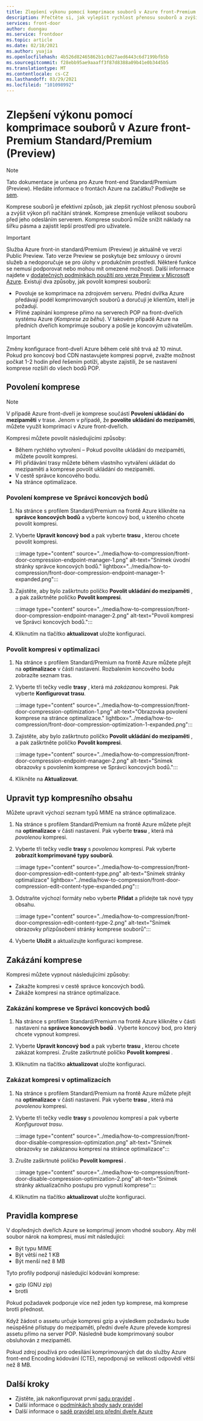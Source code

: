 ```yaml
---
title: Zlepšení výkonu pomocí komprimace souborů v Azure front-Premium Standard/Premium (Preview)
description: Přečtěte si, jak vylepšit rychlost přenosu souborů a zvýšit výkon při načítání stránek pomocí komprimace souborů v předních dveřích Azure.
services: front-door
author: duongau
ms.service: frontdoor
ms.topic: article
ms.date: 02/18/2021
ms.author: yuajia
ms.openlocfilehash: 4b526d82465862b1c0d27aed6443c6d7199bfb5b
ms.sourcegitcommit: f28ebb95ae9aaaff3f87d8388a09b41e0b3445b5
ms.translationtype: MT
ms.contentlocale: cs-CZ
ms.lasthandoff: 03/29/2021
ms.locfileid: "101098992"
---
```

# <a name="improve-performance-by-compressing-files-in-azure-front-door-standardpremium-preview"></a>Zlepšení výkonu pomocí komprimace souborů v Azure front-Premium Standard/Premium (Preview)

> [!Note]
> Tato dokumentace je určena pro Azure front-end Standard/Premium (Preview). Hledáte informace o frontách Azure na začátku? Podívejte se [sem](../front-door-overview.md).

Komprese souborů je efektivní způsob, jak zlepšit rychlost přenosu souborů a zvýšit výkon při načítání stránek. Komprese zmenšuje velikost souboru před jeho odesláním serverem. Komprese souborů může snížit náklady na šířku pásma a zajistit lepší prostředí pro uživatele.

> [!IMPORTANT]
> Služba Azure front-in standard/Premium (Preview) je aktuálně ve verzi Public Preview.
> Tato verze Preview se poskytuje bez smlouvy o úrovni služeb a nedoporučuje se pro úlohy v produkčním prostředí. Některé funkce se nemusí podporovat nebo mohou mít omezené možnosti.
> Další informace najdete v [dodatečných podmínkách použití pro verze Preview v Microsoft Azure](https://azure.microsoft.com/support/legal/preview-supplemental-terms/).
Existují dva způsoby, jak povolit kompresi souborů:

- Povoluje se komprimace na zdrojovém serveru. Přední dvířka Azure předávají podél komprimovaných souborů a doručují je klientům, kteří je požadují.
- Přímé zapínání komprese přímo na serverech POP na front-dveřích systému Azure (*Komprese za běhu*). V takovém případě Azure na předních dveřích komprimuje soubory a pošle je koncovým uživatelům.

> [!IMPORTANT]
> Změny konfigurace front-dveří Azure během celé sítě trvá až 10 minut. Pokud pro koncový bod CDN nastavujete kompresi poprvé, zvažte možnost počkat 1-2 hodin před řešením potíží, abyste zajistili, že se nastavení komprese rozšíří do všech bodů POP.

## <a name="enabling-compression"></a>Povolení komprese

> [!Note]
> V případě Azure front-dveří je komprese součástí **Povolení ukládání do mezipaměti** v trase. Jenom v případě, že **povolíte ukládání do mezipaměti**, můžete využít komprimaci v Azure front-dveřích.

Kompresi můžete povolit následujícími způsoby:
* Během rychlého vytvoření – Pokud povolíte ukládání do mezipaměti, můžete povolit kompresi.
* Při přidávání trasy můžete během vlastního vytváření ukládat do mezipaměti a komprese povolit ukládání do mezipaměti. 
* V cestě správce koncového bodu.
* Na stránce optimalizace.

### <a name="enable-compression-in-endpoint-manager"></a>Povolení komprese ve Správci koncových bodů

1. Na stránce s profilem Standard/Premium na frontě Azure klikněte na **správce koncových bodů** a vyberte koncový bod, u kterého chcete povolit kompresi.

1. Vyberte **Upravit koncový bod** a pak vyberte **trasu** , kterou chcete povolit kompresi. 

   :::image type="content" source="../media/how-to-compression/front-door-compression-endpoint-manager-1.png" alt-text="Snímek úvodní stránky správce koncových bodů." lightbox="../media/how-to-compression/front-door-compression-endpoint-manager-1-expanded.png":::   

1. Zajistěte, aby bylo zaškrtnuto políčko **Povolit ukládání do mezipaměti** , a pak zaškrtněte políčko **Povolit kompresi**.

   :::image type="content" source="../media/how-to-compression/front-door-compression-endpoint-manager-2.png" alt-text="Povolí kompresi ve Správci koncových bodů.":::   

1. Kliknutím na tlačítko **aktualizovat** uložte konfiguraci.

### <a name="enable-compression-in-optimization"></a>Povolit kompresi v optimalizaci

1. Na stránce s profilem Standard/Premium na frontě Azure můžete přejít na **optimalizace** v části nastavení. Rozbalením koncového bodu zobrazíte seznam tras. 

1. Vyberte tři tečky vedle **trasy** , která má *zakázanou* kompresi. Pak vyberte **Konfigurovat trasu**.

   :::image type="content" source="../media/how-to-compression/front-door-compression-optimization-1.png" alt-text="Obrazovka povolení komprese na stránce optimalizace." lightbox="../media/how-to-compression/front-door-compression-optimization-1-expanded.png"::: 

1. Zajistěte, aby bylo zaškrtnuto políčko **Povolit ukládání do mezipaměti** , a pak zaškrtněte políčko **Povolit kompresi**.

     :::image type="content" source="../media/how-to-compression/front-door-compression-endpoint-manager-2.png" alt-text="Snímek obrazovky s povolením komprese ve Správci koncových bodů."::: 

1. Klikněte na **Aktualizovat**.

## <a name="modify-compression-content-type"></a>Upravit typ kompresního obsahu

Můžete upravit výchozí seznam typů MIME na stránce optimalizace.

1. Na stránce s profilem Standard/Premium na frontě Azure můžete přejít na **optimalizace** v části nastavení. Pak vyberte **trasu** , která má *povolenou* kompresi.

1. Vyberte tři tečky vedle **trasy** s *povolenou* kompresí. Pak vyberte **zobrazit komprimované typy souborů**.

   :::image type="content" source="../media/how-to-compression/front-door-compression-edit-content-type.png" alt-text="Snímek stránky optimalizace" lightbox="../media/how-to-compression/front-door-compression-edit-content-type-expanded.png"::: 

1. Odstraňte výchozí formáty nebo vyberte **Přidat** a přidejte tak nové typy obsahu.

   :::image type="content" source="../media/how-to-compression/front-door-compression-edit-content-type-2.png" alt-text="Snímek obrazovky přizpůsobení stránky komprese souborů"::: 

1. Vyberte **Uložit** a aktualizujte konfiguraci komprese.

## <a name="disabling-compression"></a>Zakázání komprese

Kompresi můžete vypnout následujícími způsoby:
* Zakažte kompresi v cestě správce koncových bodů.
* Zakáže kompresi na stránce optimalizace.

### <a name="disable-compression-in-endpoint-manager"></a>Zakázání komprese ve Správci koncových bodů

1. Na stránce s profilem Standard/Premium na frontě Azure klikněte v části nastavení na **správce koncových bodů** . Vyberte koncový bod, pro který chcete vypnout kompresi.

1. Vyberte **Upravit koncový bod** a pak vyberte **trasu** , kterou chcete zakázat kompresi. Zrušte zaškrtnuté políčko **Povolit kompresi** .

1. Kliknutím na tlačítko **aktualizovat** uložte konfiguraci.

### <a name="disable-compression-in-optimizations"></a>Zakázat kompresi v optimalizacích

1. Na stránce s profilem Standard/Premium na frontě Azure můžete přejít na **optimalizace** v části nastavení. Pak vyberte **trasu** , která má *povolenou* kompresi.

1. Vyberte tři tečky vedle **trasy** s *povolenou* kompresí a pak vyberte *Konfigurovat trasu*.

    :::image type="content" source="../media/how-to-compression/front-door-disable-compression-optimization.png" alt-text="Snímek obrazovky se zakázanou kompresí na stránce optimalizace"::: 

1. Zrušte zaškrtnuté políčko **Povolit kompresi** .

    :::image type="content" source="../media/how-to-compression/front-door-disable-compression-optimization-2.png" alt-text="Snímek stránky aktualizačního postupu pro vypnutí komprese"::: 

1. Kliknutím na tlačítko **aktualizovat** uložte konfiguraci.

## <a name="compression-rules"></a>Pravidla komprese

V dopředných dveřích Azure se komprimují jenom vhodné soubory. Aby měl soubor nárok na kompresi, musí mít následující:
* Být typu MIME 
* Být větší než 1 KB
* Být menší než 8 MB

Tyto profily podporují následující kódování komprese:
* gzip (GNU zip)
* brotli 

Pokud požadavek podporuje více než jeden typ komprese, má komprese brotli přednost.

Když žádost o assetu určuje kompresi gzip a výsledkem požadavku bude neúspěšné přístupy do mezipaměti, přední dveře Azure převede kompresi assetu přímo na server POP. Následně bude komprimovaný soubor obsluhován z mezipaměti.

Pokud zdroj používá pro odesílání komprimovaných dat do služby Azure front-end Encoding kódování (CTE), nepodporují se velikosti odpovědí větší než 8 MB. 

## <a name="next-steps"></a>Další kroky

- Zjistěte, jak nakonfigurovat první [sadu pravidel](how-to-configure-rule-set.md) .
- Další informace o [podmínkách shody sady pravidel](concept-rule-set-match-conditions.md)
- Další informace o [sadě pravidel pro přední dveře Azure](concept-rule-set.md)
